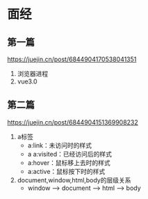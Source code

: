 # 面经
## 第一篇
https://juejin.cn/post/6844904170538041351
1. 浏览器进程
2. vue3.0

## 第二篇
https://juejin.cn/post/6844904151369908232
1. a标签
    - a:link：未访问时的样式
    - a a:visited：已经访问后的样式
    - a:hover：鼠标移上去时的样式 
    - a:active：鼠标按下时的样式
2. document,window,html,body的层级关系
    - window --> document --> html --> body